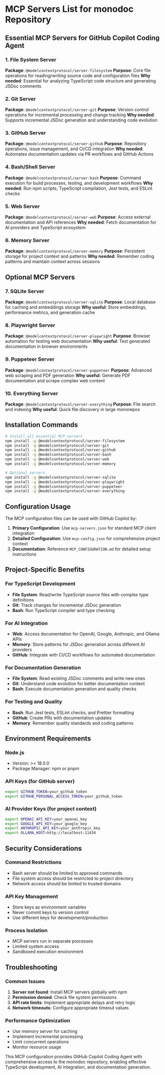 # MCP Servers List for monodoc Repository

## Essential MCP Servers for GitHub Copilot Coding Agent

### 1. File System Server

**Package**: `@modelcontextprotocol/server-filesystem`
**Purpose**: Core file operations for reading/writing source code and configuration files
**Why needed**: Essential for analyzing TypeScript code structure and generating JSDoc comments

### 2. Git Server

**Package**: `@modelcontextprotocol/server-git`
**Purpose**: Version control operations for incremental processing and change tracking
**Why needed**: Supports incremental JSDoc generation and understanding code evolution

### 3. GitHub Server

**Package**: `@modelcontextprotocol/server-github`
**Purpose**: Repository operations, issue management, and CI/CD integration
**Why needed**: Automates documentation updates via PR workflows and GitHub Actions

### 4. Bash/Shell Server

**Package**: `@modelcontextprotocol/server-bash`
**Purpose**: Command execution for build processes, testing, and development workflows
**Why needed**: Run npm scripts, TypeScript compilation, Jest tests, and ESLint checks

### 5. Web Server

**Package**: `@modelcontextprotocol/server-web`
**Purpose**: Access external documentation and API references
**Why needed**: Fetch documentation for AI providers and TypeScript ecosystem

### 6. Memory Server

**Package**: `@modelcontextprotocol/server-memory`
**Purpose**: Persistent storage for project context and patterns
**Why needed**: Remember coding patterns and maintain context across sessions

## Optional MCP Servers

### 7. SQLite Server

**Package**: `@modelcontextprotocol/server-sqlite`
**Purpose**: Local database for caching and embeddings storage
**Why useful**: Store embeddings, performance metrics, and generation cache

### 8. Playwright Server

**Package**: `@modelcontextprotocol/server-playwright`
**Purpose**: Browser automation for testing web documentation
**Why useful**: Test generated documentation in browser environments

### 9. Puppeteer Server

**Package**: `@modelcontextprotocol/server-puppeteer`
**Purpose**: Advanced web scraping and PDF generation
**Why useful**: Generate PDF documentation and scrape complex web content

### 10. Everything Server

**Package**: `@modelcontextprotocol/server-everything`
**Purpose**: File search and indexing
**Why useful**: Quick file discovery in large monorepos

## Installation Commands

```bash
# Install all essential MCP servers
npm install -g @modelcontextprotocol/server-filesystem
npm install -g @modelcontextprotocol/server-git
npm install -g @modelcontextprotocol/server-github
npm install -g @modelcontextprotocol/server-bash
npm install -g @modelcontextprotocol/server-web
npm install -g @modelcontextprotocol/server-memory

# Optional servers
npm install -g @modelcontextprotocol/server-sqlite
npm install -g @modelcontextprotocol/server-playwright
npm install -g @modelcontextprotocol/server-puppeteer
npm install -g @modelcontextprotocol/server-everything
```

## Configuration Usage

The MCP configuration files can be used with GitHub Copilot by:

1. **Primary Configuration**: Use `mcp-servers.json` for standard MCP client integration
2. **Detailed Configuration**: Use `mcp-config.json` for comprehensive project context
3. **Documentation**: Reference `MCP_CONFIGURATION.md` for detailed setup instructions

## Project-Specific Benefits

### For TypeScript Development

- **File System**: Read/write TypeScript source files with complex type definitions
- **Git**: Track changes for incremental JSDoc generation
- **Bash**: Run TypeScript compiler and type checking

### For AI Integration

- **Web**: Access documentation for OpenAI, Google, Anthropic, and Ollama APIs
- **Memory**: Store patterns for JSDoc generation across different AI providers
- **GitHub**: Integrate with CI/CD workflows for automated documentation

### For Documentation Generation

- **File System**: Read existing JSDoc comments and write new ones
- **Git**: Understand code evolution for better documentation context
- **Bash**: Execute documentation generation and quality checks

### For Testing and Quality

- **Bash**: Run Jest tests, ESLint checks, and Prettier formatting
- **GitHub**: Create PRs with documentation updates
- **Memory**: Remember quality standards and coding patterns

## Environment Requirements

### Node.js

- Version: >= 18.0.0
- Package Manager: npm or pnpm

### API Keys (for GitHub server)

```bash
export GITHUB_TOKEN=your_github_token
export GITHUB_PERSONAL_ACCESS_TOKEN=your_github_token
```

### AI Provider Keys (for project context)

```bash
export OPENAI_API_KEY=your_openai_key
export GOOGLE_API_KEY=your_google_key
export ANTHROPIC_API_KEY=your_anthropic_key
export OLLAMA_HOST=http://localhost:11434
```

## Security Considerations

### Command Restrictions

- Bash server should be limited to approved commands
- File system access should be restricted to project directory
- Network access should be limited to trusted domains

### API Key Management

- Store keys as environment variables
- Never commit keys to version control
- Use different keys for development/production

### Process Isolation

- MCP servers run in separate processes
- Limited system access
- Sandboxed execution environment

## Troubleshooting

### Common Issues

1. **Server not found**: Install MCP servers globally with npm
2. **Permission denied**: Check file system permissions
3. **API rate limits**: Implement appropriate delays and retry logic
4. **Network timeouts**: Configure appropriate timeout values

### Performance Optimization

- Use memory server for caching
- Implement incremental processing
- Limit concurrent operations
- Monitor resource usage

This MCP configuration provides GitHub Copilot Coding Agent with comprehensive access to the monodoc repository, enabling effective TypeScript development, AI integration, and documentation generation.
